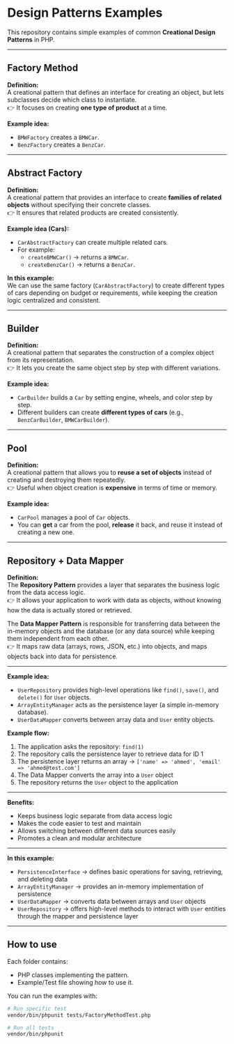 # Design Patterns Examples

This repository contains simple examples of common **Creational Design Patterns** in PHP.

---

## Factory Method  
**Definition:**  
A creational pattern that defines an interface for creating an object, but lets subclasses decide which class to instantiate.  
👉 It focuses on creating **one type of product** at a time.  

**Example idea:**  
- `BMWFactory` creates a `BMWCar`.  
- `BenzFactory` creates a `BenzCar`.  

---

## Abstract Factory  
**Definition:**  
A creational pattern that provides an interface to create **families of related objects** without specifying their concrete classes.  
👉 It ensures that related products are created consistently.  

**Example idea (Cars):**  
- `CarAbstractFactory` can create multiple related cars.  
- For example:  
  - `createBMWCar()` → returns a `BMWCar`.  
  - `createBenzCar()` → returns a `BenzCar`.  

**In this example:**  
We can use the same factory (`CarAbstractFactory`) to create different types of cars depending on budget or requirements, while keeping the creation logic centralized and consistent.  

---

## Builder  
**Definition:**  
A creational pattern that separates the construction of a complex object from its representation.  
👉 It lets you create the same object step by step with different variations.  

**Example idea:**  
- `CarBuilder` builds a `Car` by setting engine, wheels, and color step by step.  
- Different builders can create **different types of cars** (e.g., `BenzCarBuilder`, `BMWCarBuilder`).  

---

## Pool  
**Definition:**  
A creational pattern that allows you to **reuse a set of objects** instead of creating and destroying them repeatedly.  
👉 Useful when object creation is **expensive** in terms of time or memory.  

**Example idea:**  
- `CarPool` manages a pool of `Car` objects.  
- You can **get** a car from the pool, **release** it back, and reuse it instead of creating a new one.  

---

## Repository + Data Mapper  
**Definition:**  
The **Repository Pattern** provides a layer that separates the business logic from the data access logic.  
👉 It allows your application to work with data as objects, without knowing how the data is actually stored or retrieved.  

The **Data Mapper Pattern** is responsible for transferring data between the in-memory objects and the database (or any data source) while keeping them independent from each other.  
👉 It maps raw data (arrays, rows, JSON, etc.) into objects, and maps objects back into data for persistence.  

---

**Example idea:**  
- `UserRepository` provides high-level operations like `find()`, `save()`, and `delete()` for `User` objects.  
- `ArrayEntityManager` acts as the persistence layer (a simple in-memory database).  
- `UserDataMapper` converts between array data and `User` entity objects.  

**Example flow:**  
1. The application asks the repository: `find(1)`  
2. The repository calls the persistence layer to retrieve data for ID 1  
3. The persistence layer returns an array → `['name' => 'ahmed', 'email' => 'ahmed@test.com']`  
4. The Data Mapper converts the array into a `User` object  
5. The repository returns the `User` object to the application  

---

**Benefits:**  
- Keeps business logic separate from data access logic  
- Makes the code easier to test and maintain  
- Allows switching between different data sources easily  
- Promotes a clean and modular architecture  

---

**In this example:**  
- `PersistenceInterface` → defines basic operations for saving, retrieving, and deleting data  
- `ArrayEntityManager` → provides an in-memory implementation of persistence  
- `UserDataMapper` → converts data between arrays and `User` objects  
- `UserRepository` → offers high-level methods to interact with `User` entities through the mapper and persistence layer  

---

## How to use  
Each folder contains:  
- PHP classes implementing the pattern.  
- Example/Test file showing how to use it.  

You can run the examples with:  

```bash
# Run specific test
vendor/bin/phpunit tests/FactoryMethodTest.php

# Run all tests
vendor/bin/phpunit
